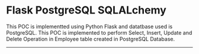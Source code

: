 # Flask PostgreSQL SQLALchemy
This POC is implementted using Python Flask and datatbase used is PostgreSQL. This POC is implemented to perform Select, Insert, Update and Delete Operation in Employee table created in PostgreSQL Database. 
____________________________________________________________________________________________________________________________________

